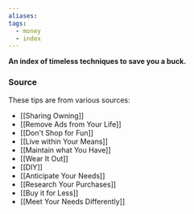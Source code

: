 ```yaml
---
aliases: 
tags:
  - money
  - index
---
```

**An index of timeless techniques to save you a buck.**

### Source


These tips are from various sources:

- [[Sharing   Owning]]
- [[Remove Ads from Your Life]]
- [[Don't Shop for Fun]]
- [[Live within Your Means]]
- [[Maintain what You Have]]
- [[Wear It Out]]
- [[DIY]]
- [[Anticipate Your Needs]]
- [[Research Your Purchases]]
- [[Buy it for Less]]
- [[Meet Your Needs Differently]]